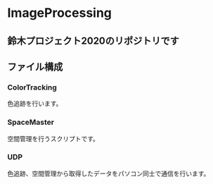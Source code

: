 # ImageProcessing

## 鈴木プロジェクト2020のリポジトリです

## ファイル構成
### ColorTracking
色追跡を行います。

### SpaceMaster
空間管理を行うスクリプトです。

### UDP
色追跡、空間管理から取得したデータをパソコン同士で通信を行います。